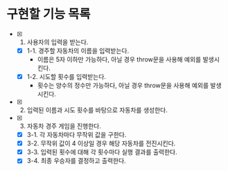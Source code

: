 # 구현할 기능 목록
- [x] 1. 사용자의 입력을 받는다.
  - [x] 1-1. 경주할 자동차의 이름을 입력받는다.
    - 이름은 5자 이하만 가능하다, 아닐 경우 throw문을 사용해 예외를 발생시킨다.
  - [x] 1-2. 시도할 횟수를 입력받는다.
    -  횟수는 양수의 정수만 가능하다, 아닐 경우 throw문을 사용해 예외를 발생시킨다.
- [x] 2. 입력된 이름과 시도 횟수를 바탕으로 자동차를 생성한다.
- [x] 3. 자동차 경주 게임을 진행한다.
  - [x] 3-1. 각 자동차마다 무작위 값을 구한다.
  - [x] 3-2. 무작위 값이 4 이상일 경우 해당 자동차를 전진시킨다.
  - [x] 3-3. 입력된 횟수에 대해 각 횟수마다 실행 결과를 출력한다.
  - [x] 3-4. 최종 우승자를 결정하고 출력한다.